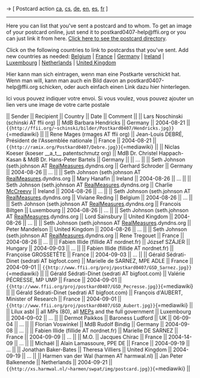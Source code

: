 -\> \[ Postcard action [ ca](Postkard0407Ca "wikilink"), [
cs](Postkard0407Cs "wikilink"), [ de](Postkard0407De "wikilink"), [
en](Postkard0407En "wikilink"), [ es](Postkard0407Es "wikilink"), [
fr](Postkard0407Fr "wikilink") \]

------------------------------------------------------------------------

Here you can list that you\'ve sent a postcard and to whom. To get an
image of your postcard online, just send it to
postkard0407-help\@ffii.org or you can just link it from here. [Click
here to see the postcard
directory](http://www.ffii.org/proj/postkard0407 "wikilink").

Click on the following countries to link to postcardss that you\'ve
sent. Add new countries as needed: [
Belgium](PostkardSentBe0406En "wikilink") \| [
France](PostkardSentFr0406Fr "wikilink") \| [
Germany](PostkardSentDe0406De "wikilink") \| [
Ireland](PostkardSentIe0406En "wikilink") \| [
Luxembourg](PostkardSentLu0406Fr "wikilink") \| [
Netherlands](PostkardSentNl0406En "wikilink") \| [ United
Kingdom](PostkardSentUk0406En "wikilink")

Hier kann man sich eintragen, wenn man eine Postkarte verschickt hat.
Wenn man will, kann man auch ein Bild davon an
postkard0407-help\@ffii.org schicken, oder auch einfach einen Link dazu
hier hinterlegen.

Ici vous pouvez indiquer votre envoi. Si vous voulez, vous pouvez
ajouter un lien vers une image de votre carte postale

\|\| Sender \|\| Recipient \|\| Country \|\| Date \|\| Comment \|\| \|\|
Lars Noschinski (schinski AT ffii org) \|\| MdB Barbara Hendricks \|\|
Germany \|\| 2004-08-21 \|\|
`{{http://ffii.org/~schinski/bilder/Postkard0407/Hendricks.jpg}}`{=mediawiki}
\|\| \|\| Rene Mages (rmages AT ffii org) \|\| Jean-Louis DEBRÉ,
Président de l\'Assemblée nationale \|\| France \|\| 2004-08-21 \|\|
`{{http://ramix.org/Postkard0407/Debre.jpg}}`{=mediawiki} \|\| \|\|
Niclas Koeser (koeser \_\_a_t\_\_ patentschmutz org) \|\| MdB Dr.
Christel Happach-Kasan & MdB Dr. Hans-Peter Bartels \|\| Germany \|\|
\|\| \... \|\| \|\| Seth Johnson (seth.johnson AT
[RealMeasures](RealMeasures "wikilink").dyndns.org \|\| Gerhard Schroder
\|\| Germany \|\| 2004-08-26 \|\| \... \|\| \|\| Seth Johnson
(seth.johnson AT [RealMeasures](RealMeasures "wikilink").dyndns.org \|\|
Mary Hanafin \|\| Ireland \|\| 2004-08-26 \|\| \... \|\| \|\| Seth
Johnson (seth.johnson AT
[RealMeasures](RealMeasures "wikilink").dyndns.org \|\| Charlie
[McCreevy](McCreevy "wikilink") \|\| Ireland \|\| 2004-08-26 \|\| \...
\|\| \|\| Seth Johnson (seth.johnson AT
[RealMeasures](RealMeasures "wikilink").dyndns.org \|\| Viviane Reding
\|\| Belgium \|\| 2004-08-26 \|\| \... \|\| \|\| Seth Johnson
(seth.johnson AT [RealMeasures](RealMeasures "wikilink").dyndns.org \|\|
Francois Biltgen \|\| Luxembourg \|\| 2004-08-26 \|\| \... \|\| \|\|
Seth Johnson (seth.johnson AT
[RealMeasures](RealMeasures "wikilink").dyndns.org \|\| Lord Sainsbury
\|\| United Kingdom \|\| 2004-08-26 \|\| \... \|\| \|\| Seth Johnson
(seth.johnson AT [RealMeasures](RealMeasures "wikilink").dyndns.org \|\|
Peter Mandelson \|\| United Kingdom \|\| 2004-08-26 \|\| \... \|\| \|\|
Seth Johnson (seth.johnson AT
[RealMeasures](RealMeasures "wikilink").dyndns.org \|\| Rene Tregouet
\|\| France \|\| 2004-08-26 \|\| \... \|\| \|\| Fabien Illide (fillide
AT nordnet.fr) \|\| József SZÁJER \|\| Hungary \|\| 2004-09-03 \|\| \...
\|\| \|\| Fabien Illide (fillide AT nordnet.fr) \|\| Françoise
GROSSETÊTE \|\| France \|\| 2004-09-03 \|\| \... \|\| \|\| Gérald
Sédrati-Dinet (sedrati AT bigfoot.com) \|\| Marielle de SARNEZ, MPE ADLE
\|\| France \|\| 2004-09-01 \|\|
`{{http://www.ffii.org/proj/postkard0407/GSD_Sarnez.jpg}}`{=mediawiki}
\|\| \|\| Gérald Sédrati-Dinet (sedrati AT bigfoot.com) \|\| Valérie
PÉCRESSE, MP UMP \|\| France \|\| 2004-09-01 \|\|
`{{http://www.ffii.org/proj/postkard0407/GSD_Pecresse.jpg}}`{=mediawiki}
\|\| \|\| Gérald Sédrati-Dinet (sedrati AT bigfoot.com) \|\| François
d\'AUBERT, Minister of Research \|\| France \|\| 2004-09-01 \|\|
`{{http://www.ffii.org/proj/postkard0407/GSD_Aubert.jpg}}`{=mediawiki}
\|\| \|\| Lilux asbl \|\| all MPs (80), all [MEPs](MEPs "wikilink") and
the full government \|\| Luxembourg \|\| 2004-09-02 \|\| \... \|\| \|\|
Dermot Paikkos \|\| Baroness Ludford \|\| UK \|\| 06-09-04 \|\| \...
\|\| \|\| Florian Voswinkel \|\| MdB Rudolf Bindig \|\| Germany \|\|
2004-09-08 \|\| \... \|\| \|\| Fabien Illide (fillide AT nordnet.fr)
\|\| Marielle DE SARNEZ \|\| France \|\| 2004-09-09 \|\| \... \|\| \|\|
M.O. \|\| Jacques Chirac \|\| France \|\| 2004-14-09 \|\| \... \|\| \|\|
Michaël \|\| Alain Lamassoure, PPE DE \|\| France \|\| 2004-09-19 \|\|
\... \|\| \|\| Jonathan Baker-Bates \|\| Theresa Villiers \|\| United
Kingdom \|\| 2004-09-19 \|\| \... \|\| \|\| Harmen van der Wal (harmen
AT harmwal.nl) \|\| Jan Peter Balkenende \|\| Netherlands \|\|
2004-09-21 \|\|
`{{http://xs.harmwal.nl/~harmen/swpat/img/postcard.jpg}}`{=mediawiki}
\|\|
